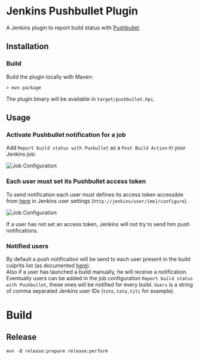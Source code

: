 # Jenkins Pushbullet Plugin

A Jenkins plugin to report build status with [Pushbullet](https://www.pushbullet.com).

## Installation

### Build

Build the plugin locally with Maven:

    > mvn package

The plugin binary will be available in `target/pushbullet.hpi`.

## Usage

### Activate Pushbullet notification for a job

Add `Report build status with Pusbullet` as a `Post Build Action` in your Jenkins job:

![Job Configuration](https://jeanchristophegay.com/images/jenkins-pushbullet-plugin-job-configuration.png)

### Each user must set its Pushbullet access token

To send notification each user must defines its access token accessible from [here](https://www.pushbullet.com/account) in Jenkins user settings (`http://jenkins/user/{me}/configure`).  

![Job Configuration](https://jeanchristophegay.com/images/jenkins-pushbullet-plugin-user-configuration.png)

If a user has not set an access token, Jenkins will not try to send him push notifications.

### Notified users

By default a push notification will be send to each user present in the build culprits list (as documented [here](http://javadoc.jenkins.io/hudson/model/AbstractBuild.html#getCulprits())).  
Also if a user has launched a build manually, he will receive a notification.  
Eventually users can be added in the job configuration `Report build status with Pushbullet`, these ones will be notified for every build. `Users` is a string of comma separated Jenkins user IDs (`toto,tata,titi` for example).

# Build

## Release

    mvn -B release:prepare release:perform